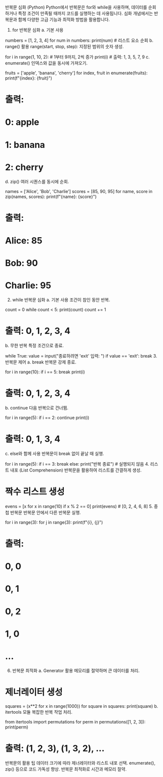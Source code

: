 반복문 심화 (Python)
Python에서 반복문은 for와 while을 사용하며, 데이터를 순회하거나 특정 조건이 만족될 때까지 코드를 실행하는 데 사용됩니다.
심화 개념에서는 반복문과 함께 다양한 고급 기능과 최적화 방법을 활용합니다.

1. for 반복문 심화
a. 기본 사용

numbers = [1, 2, 3, 4]
for num in numbers:
    print(num)  # 리스트 요소 순회
b. range() 활용
range(start, stop, step): 지정된 범위의 숫자 생성.

for i in range(1, 10, 2):  # 1부터 9까지, 2씩 증가
    print(i)  # 출력: 1, 3, 5, 7, 9
c. enumerate()
인덱스와 값을 동시에 가져오기.

fruits = ['apple', 'banana', 'cherry']
for index, fruit in enumerate(fruits):
    print(f"{index}: {fruit}")
# 출력:
# 0: apple
# 1: banana
# 2: cherry
d. zip()
여러 시퀀스를 동시에 순회.

names = ['Alice', 'Bob', 'Charlie']
scores = [85, 90, 95]
for name, score in zip(names, scores):
    print(f"{name}: {score}")

# 출력:
# Alice: 85
# Bob: 90
# Charlie: 95
2. while 반복문 심화
a. 기본 사용
조건이 참인 동안 반복.

count = 0
while count < 5:
    print(count)
    count += 1
# 출력: 0, 1, 2, 3, 4
b. 무한 반복
특정 조건으로 종료.

while True:
    value = input("종료하려면 'exit' 입력: ")
    if value == 'exit':
        break
3. 반복문 제어
a. break
반복문 강제 종료.

for i in range(10):
    if i == 5:
        break
    print(i)
# 출력: 0, 1, 2, 3, 4
b. continue
다음 반복으로 건너뜀.

for i in range(5):
    if i == 2:
        continue
    print(i)
# 출력: 0, 1, 3, 4
c. else와 함께 사용
반복문이 break 없이 끝날 때 실행.

for i in range(5):
    if i == 3:
        break
else:
    print("반복 종료")  # 실행되지 않음
4. 리스트 내포 (List Comprehension)
반복문을 활용하여 리스트를 간결하게 생성.

# 짝수 리스트 생성
evens = [x for x in range(10) if x % 2 == 0]
print(evens)  # [0, 2, 4, 6, 8]
5. 중첩 반복문
반복문 안에서 다른 반복문 실행.

for i in range(3):
    for j in range(3):
        print(f"{i}, {j}")
# 출력:
# 0, 0
# 0, 1
# 0, 2
# 1, 0
# ...
6. 반복문 최적화
a. Generator 활용
메모리를 절약하며 큰 데이터를 처리.

# 제너레이터 생성
squares = (x**2 for x in range(1000))
for square in squares:
    print(square)
b. itertools 모듈
복잡한 반복 작업 처리.

from itertools import permutations
for perm in permutations([1, 2, 3]):
    print(perm)
# 출력: (1, 2, 3), (1, 3, 2), ...
반복문의 활용 팁
데이터 크기에 따라 제너레이터와 리스트 내포 선택.
enumerate(), zip() 등으로 코드 가독성 향상.
반복문 최적화로 시간과 메모리 절약.
